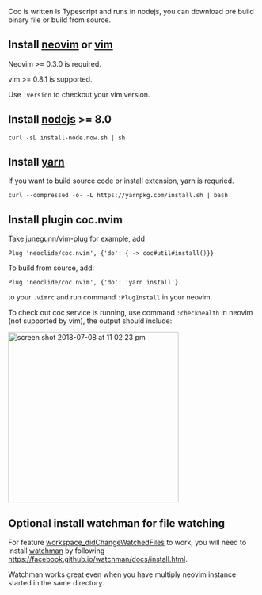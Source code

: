 Coc is written is Typescript and runs in nodejs, you can download pre build binary file or build from source.

## Install [neovim](https://github.com/neovim/neovim/releases/) or [vim](https://github.com/vim/vim) 

Neovim >= 0.3.0 is required. 

vim >= 0.8.1 is supported.

Use `:version` to checkout your vim version.

## Install [nodejs](https://nodejs.org/) >= 8.0

```
curl -sL install-node.now.sh | sh
```

## Install [yarn](https://yarnpkg.com/)

If you want to build source code or install extension, yarn is requried.

```
curl --compressed -o- -L https://yarnpkg.com/install.sh | bash
```

## Install plugin coc.nvim

Take [junegunn/vim-plug](https://github.com/junegunn/vim-plug) for example, add

``` vim
Plug 'neoclide/coc.nvim', {'do': { -> coc#util#install()}}
```

To build from source, add:

``` vim
Plug 'neoclide/coc.nvim', {'do': 'yarn install'}
```
to your `.vimrc` and run command `:PlugInstall` in your neovim.

To check out coc service is running, use command `:checkhealth` in neovim (not supported by vim), the output should include:

<img width="344" alt="screen shot 2018-07-08 at 11 02 23 pm" src="https://user-images.githubusercontent.com/251450/42421117-001a81ee-8303-11e8-929a-91da4ac9feea.png">

## Optional install watchman for file watching

For feature [workspace_didChangeWatchedFiles](https://microsoft.github.io/language-server-protocol/specification#workspace_didChangeWatchedFiles) to work, you will need to install [watchman](https://facebook.github.io/watchman) by following https://facebook.github.io/watchman/docs/install.html.

Watchman works great even when you have multiply neovim instance started in the same directory.
